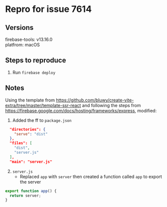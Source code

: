 # Repro for issue 7614

## Versions

firebase-tools: v13.16.0<br>
platfrom: macOS

## Steps to reproduce

1. Run `firebase deploy`

## Notes

Using the template from https://github.com/bluwy/create-vite-extra/tree/master/template-ssr-react and following the steps from https://firebase.google.com/docs/hosting/frameworks/express, modified:

1. Added the ff to `package.json`

```json
  "directories": {
    "serve": "dist"
  },
  "files": [
    "dist",
    "server.js"
  ],
  "main": "server.js"
```

2. `server.js`
   - Replaced `app` with `server` then created a function called `app` to export the server

```js
export function app() {
  return server;
}
```
